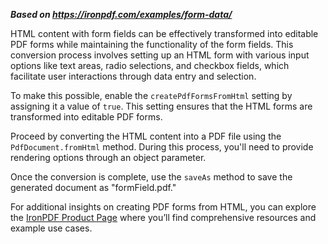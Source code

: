 ***Based on <https://ironpdf.com/examples/form-data/>***

HTML content with form fields can be effectively transformed into editable PDF forms while maintaining the functionality of the form fields. This conversion process involves setting up an HTML form with various input options like text areas, radio selections, and checkbox fields, which facilitate user interactions through data entry and selection.

To make this possible, enable the `createPdfFormsFromHtml` setting by assigning it a value of `true`. This setting ensures that the HTML forms are transformed into editable PDF forms.

Proceed by converting the HTML content into a PDF file using the `PdfDocument.fromHtml` method. During this process, you'll need to provide rendering options through an object parameter.

Once the conversion is complete, use the `saveAs` method to save the generated document as "formField.pdf."

For additional insights on creating PDF forms from HTML, you can explore the [IronPDF Product Page](https://ironpdf.com) where you’ll find comprehensive resources and example use cases.